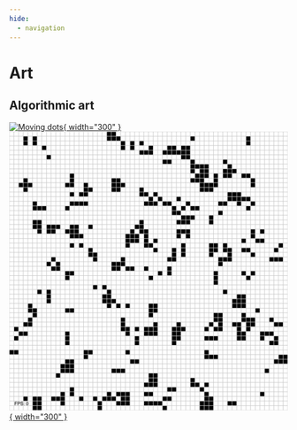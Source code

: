 ```yaml
---
hide:
  - navigation
---
```

# Art

## Algorithmic art

[![Moving dots](movingdots.gif "Moving dots"){ width="300" }](./movingdots/index.html)
[![Game of life](gameoflife.gif "Game of life"){ width="300" }](./gameoflife/index.html)
